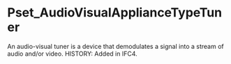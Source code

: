 # Pset_AudioVisualApplianceTypeTuner

An audio-visual tuner is a device that demodulates a signal into a stream of audio and/or video. HISTORY: Added in IFC4.
